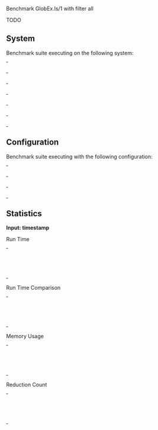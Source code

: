 Benchmark GlobEx.ls/1 with filter all

TODO


## System

Benchmark suite executing on the following system:

<table style="width: 1%">
  <tr>
    <th style="width: 1%; white-space: nowrap">Operating System</th>
    <td>macOS</td>
  </tr><tr>
    <th style="white-space: nowrap">CPU Information</th>
    <td style="white-space: nowrap">Apple M1</td>
  </tr><tr>
    <th style="white-space: nowrap">Number of Available Cores</th>
    <td style="white-space: nowrap">8</td>
  </tr><tr>
    <th style="white-space: nowrap">Available Memory</th>
    <td style="white-space: nowrap">16 GB</td>
  </tr><tr>
    <th style="white-space: nowrap">Elixir Version</th>
    <td style="white-space: nowrap">1.17.2</td>
  </tr><tr>
    <th style="white-space: nowrap">Erlang Version</th>
    <td style="white-space: nowrap">27.0.1</td>
  </tr>
</table>

## Configuration

Benchmark suite executing with the following configuration:

<table style="width: 1%">
  <tr>
    <th style="width: 1%">:time</th>
    <td style="white-space: nowrap">10 s</td>
  </tr><tr>
    <th>:parallel</th>
    <td style="white-space: nowrap">1</td>
  </tr><tr>
    <th>:warmup</th>
    <td style="white-space: nowrap">2 s</td>
  </tr>
</table>

## Statistics



__Input: timestamp__

Run Time

<table style="width: 1%">
  <tr>
    <th>Name</th>
    <th style="text-align: right">IPS</th>
    <th style="text-align: right">Average</th>
    <th style="text-align: right">Devitation</th>
    <th style="text-align: right">Median</th>
    <th style="text-align: right">99th&nbsp;%</th>
  </tr>

  <tr>
    <td style="white-space: nowrap">filter after GlobEx.ls/2</td>
    <td style="white-space: nowrap; text-align: right">35.82</td>
    <td style="white-space: nowrap; text-align: right">27.92 ms</td>
    <td style="white-space: nowrap; text-align: right">&plusmn;9.28%</td>
    <td style="white-space: nowrap; text-align: right">27.37 ms</td>
    <td style="white-space: nowrap; text-align: right">47.78 ms</td>
  </tr>

  <tr>
    <td style="white-space: nowrap">filter with GlobEx.ls/2</td>
    <td style="white-space: nowrap; text-align: right">10.48</td>
    <td style="white-space: nowrap; text-align: right">95.46 ms</td>
    <td style="white-space: nowrap; text-align: right">&plusmn;5.65%</td>
    <td style="white-space: nowrap; text-align: right">93.64 ms</td>
    <td style="white-space: nowrap; text-align: right">126.58 ms</td>
  </tr>

</table>


Run Time Comparison

<table style="width: 1%">
  <tr>
    <th>Name</th>
    <th style="text-align: right">IPS</th>
    <th style="text-align: right">Slower</th>
  <tr>
    <td style="white-space: nowrap">filter after GlobEx.ls/2</td>
    <td style="white-space: nowrap;text-align: right">35.82</td>
    <td>&nbsp;</td>
  </tr>

  <tr>
    <td style="white-space: nowrap">filter with GlobEx.ls/2</td>
    <td style="white-space: nowrap; text-align: right">10.48</td>
    <td style="white-space: nowrap; text-align: right">3.42x</td>
  </tr>

</table>



Memory Usage

<table style="width: 1%">
  <tr>
    <th>Name</th>
    <th style="text-align: right">Average</th>
    <th style="text-align: right">Factor</th>
  </tr>
  <tr>
    <td style="white-space: nowrap">filter after GlobEx.ls/2</td>
    <td style="white-space: nowrap">4.27 MB</td>
    <td>&nbsp;</td>
  </tr>
    <tr>
    <td style="white-space: nowrap">filter with GlobEx.ls/2</td>
    <td style="white-space: nowrap">9.16 MB</td>
    <td>2.14x</td>
  </tr>
</table>



Reduction Count

<table style="width: 1%">
  <tr>
    <th>Name</th>
    <th style="text-align: right">Average</th>
    <th style="text-align: right">Factor</th>
  </tr>
  <tr>
    <td style="white-space: nowrap">filter after GlobEx.ls/2</td>
    <td style="white-space: nowrap">390.76 K</td>
    <td>&nbsp;</td>
  </tr>
    <tr>
    <td style="white-space: nowrap">filter with GlobEx.ls/2</td>
    <td style="white-space: nowrap">789.44 K</td>
    <td>2.02x</td>
  </tr>
</table>
